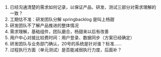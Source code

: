 1. 已经沟通清楚的需求如何记录，以保证产品、研发、测试三部分对需求理解的一致？
2. 工期估不准：研发团队分解 springbacklog 是叫上杨甜
3. 研发团队不了解产品推进的整体情况
4. 需求理解，基础组件，团队磨合，杨甜来以后有改善
5. 用户中心对接比较费时间：用户登录、数据同步（方案已经确定）
6. 研发团队与业务部门确认，20号的系统是针对谁？标准……
7. 过程执行方面（单元测试）是否能减弱执行力度，后面补？
